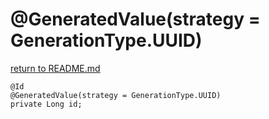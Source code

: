 # @GeneratedValue(strategy = GenerationType.UUID)

[return to README.md](/README.md)

```
@Id
@GeneratedValue(strategy = GenerationType.UUID)
private Long id;
```

